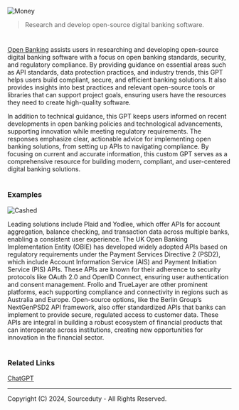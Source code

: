 ![Money](https://github.com/user-attachments/assets/1a3f72d2-acc4-4cce-b76d-3b8d1d096840)

> Research and develop open-source digital banking software.
#

[Open Banking](https://chatgpt.com/g/g-ljGSQdY9R-open-banking) assists users in researching and developing open-source digital banking software with a focus on open banking standards, security, and regulatory compliance. By providing guidance on essential areas such as API standards, data protection practices, and industry trends, this GPT helps users build compliant, secure, and efficient banking solutions. It also provides insights into best practices and relevant open-source tools or libraries that can support project goals, ensuring users have the resources they need to create high-quality software.

In addition to technical guidance, this GPT keeps users informed on recent developments in open banking policies and technological advancements, supporting innovation while meeting regulatory requirements. The responses emphasize clear, actionable advice for implementing open banking solutions, from setting up APIs to navigating compliance. By focusing on current and accurate information, this custom GPT serves as a comprehensive resource for building modern, compliant, and user-centered digital banking solutions.

#
### Examples

![Cashed](https://github.com/user-attachments/assets/2f7118d6-1104-4862-b581-fb8c9af3fb30)

Leading solutions include Plaid and Yodlee, which offer APIs for account aggregation, balance checking, and transaction data across multiple banks, enabling a consistent user experience. The UK Open Banking Implementation Entity (OBIE) has developed widely adopted APIs based on regulatory requirements under the Payment Services Directive 2 (PSD2), which include Account Information Service (AIS) and Payment Initiation Service (PIS) APIs. These APIs are known for their adherence to security protocols like OAuth 2.0 and OpenID Connect, ensuring user authentication and consent management. Frollo and TrueLayer are other prominent platforms, each supporting compliance and connectivity in regions such as Australia and Europe. Open-source options, like the Berlin Group’s NextGenPSD2 API framework, also offer standardized APIs that banks can implement to provide secure, regulated access to customer data. These APIs are integral in building a robust ecosystem of financial products that can interoperate across institutions, creating new opportunities for innovation in the financial sector.

#
### Related Links

[ChatGPT](https://github.com/sourceduty/ChatGPT)

***
Copyright (C) 2024, Sourceduty - All Rights Reserved.
